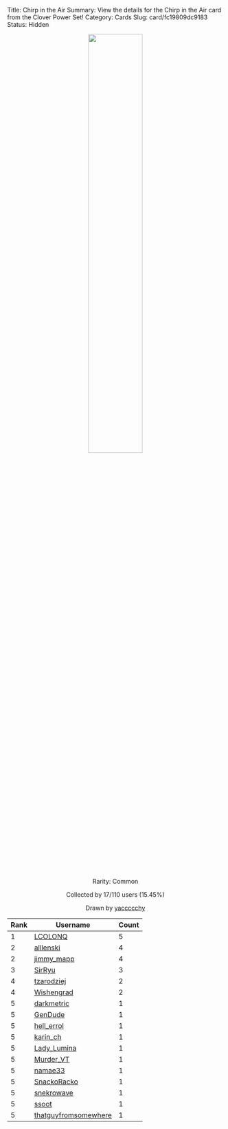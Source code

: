 Title: Chirp in the Air
Summary: View the details for the Chirp in the Air card from the Clover Power Set!
Category: Cards
Slug: card/fc19809dc9183
Status: Hidden

<center><a href='/images/cards/fc19809dc9183.png'><img src='/images/cards/fc19809dc9183.png' width='50%'></a>

Rarity: Common

Collected by 17/110 users (15.45%)

Drawn by <a href='https://twitter.com/yaccccchy'>yaccccchy</a></center>

<table class="table">
  <thead>
    <tr>
      <th scope="col">Rank</th>
      <th scope="col">Username</th>
      <th scope="col">Count</th>
    </tr>
  </thead>
  <tbody>
    <tr>
      <td>1</td>
      <td><a href="https://www.twitch.tv/lcolonq">LCOLONQ</a></td>
      <td>5</td>
      </tr>
    <tr>
      <td>2</td>
      <td><a href="https://www.twitch.tv/alllenski">alllenski</a></td>
      <td>4</td>
      </tr>
    <tr>
      <td>2</td>
      <td><a href="https://www.twitch.tv/jimmy_mapp">jimmy_mapp</a></td>
      <td>4</td>
      </tr>
    <tr>
      <td>3</td>
      <td><a href="https://www.twitch.tv/sirryu">SirRyu</a></td>
      <td>3</td>
      </tr>
    <tr>
      <td>4</td>
      <td><a href="https://www.twitch.tv/tzarodziej">tzarodziej</a></td>
      <td>2</td>
      </tr>
    <tr>
      <td>4</td>
      <td><a href="https://www.twitch.tv/wishengrad">Wishengrad</a></td>
      <td>2</td>
      </tr>
    <tr>
      <td>5</td>
      <td><a href="https://www.twitch.tv/darkmetric">darkmetric</a></td>
      <td>1</td>
      </tr>
    <tr>
      <td>5</td>
      <td><a href="https://www.twitch.tv/gendude">GenDude</a></td>
      <td>1</td>
      </tr>
    <tr>
      <td>5</td>
      <td><a href="https://www.twitch.tv/hell_errol">hell_errol</a></td>
      <td>1</td>
      </tr>
    <tr>
      <td>5</td>
      <td><a href="https://www.twitch.tv/karin_ch">karin_ch</a></td>
      <td>1</td>
      </tr>
    <tr>
      <td>5</td>
      <td><a href="https://www.twitch.tv/lady_lumina">Lady_Lumina</a></td>
      <td>1</td>
      </tr>
    <tr>
      <td>5</td>
      <td><a href="https://www.twitch.tv/murder_vt">Murder_VT</a></td>
      <td>1</td>
      </tr>
    <tr>
      <td>5</td>
      <td><a href="https://www.twitch.tv/namae33">namae33</a></td>
      <td>1</td>
      </tr>
    <tr>
      <td>5</td>
      <td><a href="https://www.twitch.tv/snackoracko">SnackoRacko</a></td>
      <td>1</td>
      </tr>
    <tr>
      <td>5</td>
      <td><a href="https://www.twitch.tv/snekrowave">snekrowave</a></td>
      <td>1</td>
      </tr>
    <tr>
      <td>5</td>
      <td><a href="https://www.twitch.tv/ssoot">ssoot</a></td>
      <td>1</td>
      </tr>
    <tr>
      <td>5</td>
      <td><a href="https://www.twitch.tv/thatguyfromsomewhere">thatguyfromsomewhere</a></td>
      <td>1</td>
      </tr>
  </tbody>
</table>